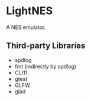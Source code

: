 # LightNES

A NES emulator.

## Third-party Libraries

- spdlog
- fmt (indirectly by spdlog)
- CLI11
- gtest
- GLFW
- glad
